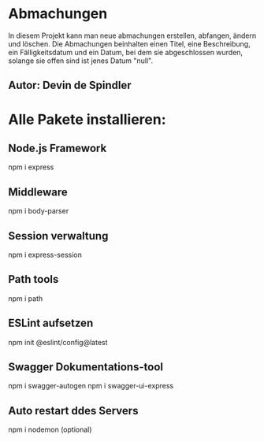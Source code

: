 # Abmachungen
In diesem Projekt kann man neue abmachungen erstellen, abfangen, ändern und löschen.
Die Abmachungen beinhalten einen Titel, eine Beschreibung, ein Fälligkeitsdatum und
ein Datum, bei dem sie abgeschlossen wurden, solange sie offen sind ist jenes Datum "null".
## Autor: Devin de Spindler

# Alle Pakete installieren:

## Node.js Framework
npm i express

## Middleware
npm i body-parser

## Session verwaltung
npm i express-session

## Path tools
npm i path

## ESLint aufsetzen
npm init @eslint/config@latest

## Swagger Dokumentations-tool
npm i swagger-autogen
npm i swagger-ui-express

## Auto restart ddes Servers
npm i nodemon (optional)
